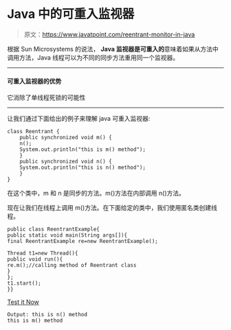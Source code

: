 # Java 中的可重入监视器

> 原文：<https://www.javatpoint.com/reentrant-monitor-in-java>

根据 Sun Microsystems 的说法， **Java 监视器是可重入的**意味着如果从方法中调用方法，Java 线程可以为不同的同步方法重用同一个监视器。

* * *

#### 可重入监视器的优势

它消除了单线程死锁的可能性

* * *

让我们通过下面给出的例子来理解 java 可重入监视器:

```
class Reentrant {
    public synchronized void m() {
	n();
	System.out.println("this is m() method");
    }
    public synchronized void n() {
	System.out.println("this is n() method");
    }
}

```

在这个类中，m 和 n 是同步的方法。m()方法在内部调用 n()方法。

现在让我们在线程上调用 m()方法。在下面给定的类中，我们使用匿名类创建线程。

```
public class ReentrantExample{
public static void main(String args[]){
final ReentrantExample re=new ReentrantExample();

Thread t1=new Thread(){
public void run(){
re.m();//calling method of Reentrant class
}
};
t1.start();
}}

```

[Test it Now](https://www.javatpoint.com/opr/test.jsp?filename=ReentrantExample)

```
Output: this is n() method
this is m() method

```